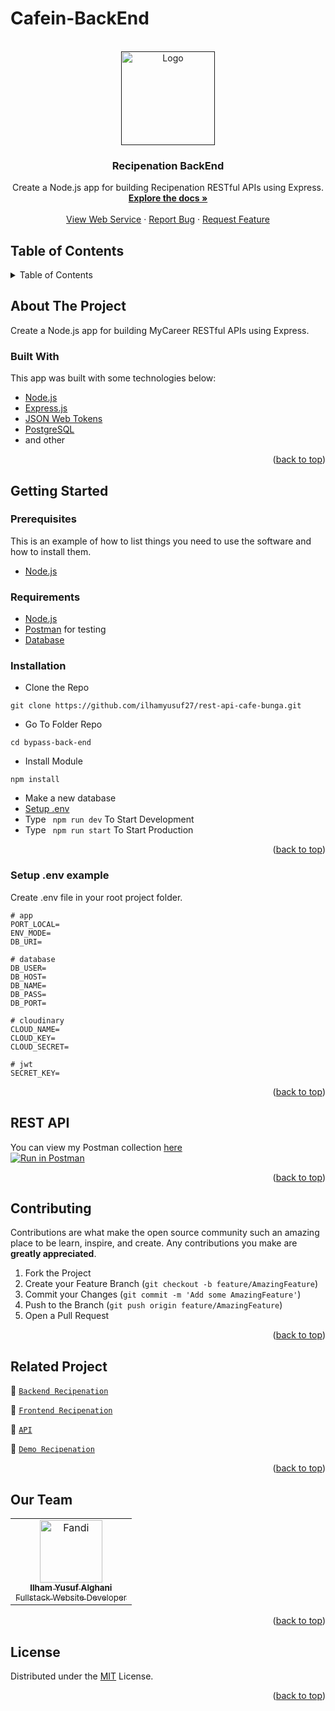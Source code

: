 # Cafein-BackEnd

<div id="top"></div>

<!-- PROJECT LOGO -->
<br />
<div align="center">
  <a href="">
    <img src="https://res.cloudinary.com/dbi5h4hdg/image/upload/v1661404167/porto/Recipenation/logo_qrorgc.svg" alt="Logo" width="150px">
  </a>

  <h3 align="center">Recipenation BackEnd</h3>

  <p align="center">
    Create a Node.js app for building Recipenation RESTful APIs using Express.
    <br />
    <a href="#table-of-contents"><strong>Explore the docs »</strong></a>
    <br />
    <br />
    <a href="https://recipenation-app.herokuapp.com">View Web Service</a>
    ·
    <a href="https://github.com/ilhamyusuf27/rest-api-cafe-bunga/issues">Report Bug</a>
    ·
    <a href="https://github.com/ilhamyusuf27/rest-api-cafe-bunga/issues">Request Feature</a>
  </p>

</div>

<!-- TABLE OF CONTENTS -->

## Table of Contents

<details>
  <summary>Table of Contents</summary>
  <ol>
    <li>
      <a href="#about-the-project">About The Project</a>
      <ul>
        <li><a href="#built-with">Built With</a></li>
      </ul>
    </li>
    <li>
      <a href="#getting-started">Getting Started</a>
      <ul>
        <li><a href="#prerequisites">Prerequisites</a></li>
        <li><a href="#requirements">Requirements</a></li>
        <li><a href="#installation">Installation</a></li>
        <li><a href="#setup-env-example">Setup .env example</a></li>
      </ul>
    </li>
    <li><a href="#rest-api">REST API</a></li>
    <li><a href="#contributing">Contributing</a></li>
    <li><a href="#related-project">Related Project</a></li>
    <li><a href="#contributing">Contributing</a></li>
    <li><a href="#our-team">Contact</a></li>
    <li><a href="#license">License</a></li>
  </ol>
</details>

<!-- ABOUT THE PROJECT -->

## About The Project

Create a Node.js app for building MyCareer RESTful APIs using Express.

### Built With

This app was built with some technologies below:

- [Node.js](https://nodejs.org/en/)
- [Express.js](https://expressjs.com/)
- [JSON Web Tokens](https://jwt.io/)
- [PostgreSQL](https://www.postgresql.org/)
- and other

<p align="right">(<a href="#top">back to top</a>)</p>

<!-- GETTING STARTED -->

## Getting Started

### Prerequisites

This is an example of how to list things you need to use the software and how to install them.

- [Node.js](https://nodejs.org/en/download/)

### Requirements

- [Node.js](https://nodejs.org/en/)
- [Postman](https://www.getpostman.com/) for testing
- [Database](https://www.postgresql.org/)

### Installation

- Clone the Repo

```
git clone https://github.com/ilhamyusuf27/rest-api-cafe-bunga.git
```

- Go To Folder Repo

```
cd bypass-back-end
```

- Install Module

```
npm install
```

- Make a new database
- <a href="#setup-env-example">Setup .env</a>
- Type ` npm run dev` To Start Development
- Type ` npm run start` To Start Production

<p align="right">(<a href="#top">back to top</a>)</p>

### Setup .env example

Create .env file in your root project folder.

```env
# app
PORT_LOCAL=
ENV_MODE=
DB_URI=

# database
DB_USER=
DB_HOST=
DB_NAME=
DB_PASS=
DB_PORT=

# cloudinary
CLOUD_NAME=
CLOUD_KEY=
CLOUD_SECRET=

# jwt
SECRET_KEY=
```

<p align="right">(<a href="#top">back to top</a>)</p>

## REST API

You can view my Postman collection [here]()
</br>
[![Run in Postman](https://run.pstmn.io/button.svg)](https://documenter.getpostman.com/view/20805281/VUr1GXwD)

<p align="right">(<a href="#top">back to top</a>)</p>

<!-- CONTRIBUTING -->

## Contributing

Contributions are what make the open source community such an amazing place to be learn, inspire, and create. Any contributions you make are **greatly appreciated**.

1. Fork the Project
2. Create your Feature Branch (`git checkout -b feature/AmazingFeature`)
3. Commit your Changes (`git commit -m 'Add some AmazingFeature'`)
4. Push to the Branch (`git push origin feature/AmazingFeature`)
5. Open a Pull Request

<p align="right">(<a href="#top">back to top</a>)</p>

## Related Project

:rocket: [`Backend Recipenation`](https://github.com/ilhamyusuf27/rest-api-cafe-bunga)

:rocket: [`Frontend Recipenation`](https://github.com/ilhamyusuf27/recipenation-next-js)

:rocket: [`API`](https://recipenation-app.herokuapp.com)

:rocket: [`Demo Recipenation`](https://recipenation.vercel.app/)

<p align="right">(<a href="#top">back to top</a>)</p>

## Our Team

<center>
  <table>
        <tr>
      <td align="center">
        <a href="https://github.com/ilhamyusuf27">
          <img width="100" src="https://avatars.githubusercontent.com/u/43610978?s=400&u=76c4f9fc270cb7cb6e82570927b32973161aa970&v=4" alt="Fandi"><br/>
          <sub><b>Ilham Yusuf Alghani</b></sub> <br/>
          <sub>Fullstack Website Developer</sub>
        </a>
      </td>
    <tr>
  </table>
</center>

<p align="right">(<a href="#top">back to top</a>)</p>

## License

Distributed under the [MIT](/LICENSE) License.

<p align="right">(<a href="#top">back to top</a>)</p>
